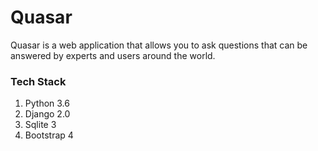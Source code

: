 # Quasar

Quasar is a web application that allows you to ask questions that
can be answered by experts and users around the world.

### Tech Stack

1. Python 3.6
2. Django 2.0
3. Sqlite 3
4. Bootstrap 4